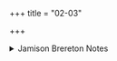 +++
title = "02-03"

+++

<details><summary>Jamison Brereton Notes</summary>

Somewhat unusual 2nd ps. reflexive using the standard 2nd ps. pronoun: 2a áva tvā́m “help yourself,” 3a ávasi … tvā́m. The accent on the verb in 3 is probably the textbook example of an implicitly contrastive accented verb, with predicates preceding and following.
</details>
